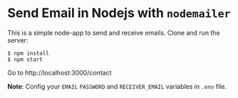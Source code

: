 # Send Email in Nodejs with `nodemailer`

This is a simple node-app to send and receive emails.
Clone and run the server:

```
$ npm install
$ npm start
```

Go to http://localhost:3000/contact

**Note**: Config your `EMAIL` `PASSWORD` and `RECEIVER_EMAIL` variables in `.env` file.
